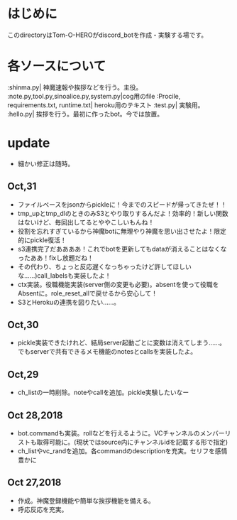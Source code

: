 # はじめに
このdirectoryはTom-O-HEROがdiscord_botを作成・実験する場です。

# 各ソースについて
:shinma.py| 神魔速報や挨拶などを行う。主役。
:note.py,tool.py,sinoalice.py,system.py|cog用のfile
:Procile, requirements.txt, runtime.txt| heroku用のテキスト
:test.py| 実験用。
:hello.py| 挨拶を行う。最初に作ったbot。今では放置。


# update
- 細かい修正は随時。

## Oct,31
- ファイルベースをjsonからpickleに！今までのスピードが帰ってきたぜ！！
- tmp_upとtmp_dlのときのみS3とやり取りするんだよ！効率的！新しい関数はないけど、毎回出してるとややこしいもんね！
- 役割を忘れすぎているから神魔botに無理やり神魔を思い出させたよ！限定的にpickle復活！
- s3連携完了だああああ！これでbotを更新してもdataが消えることはなくなったああ！fixし放題だね！
- その代わり、ちょっと反応遅くなっちゃったけど許してほしいな……)call_labelsも実装したよ！
- ctx実装。役職機能実装(server側の変更も必要)。absentを使って役職をAbsentに。role_reset_allで戻せるから安心して！
- S3とHerokuの連携を図りたい……。
## Oct,30
- pickle実装できたけれど、結局server起動ごとに変数は消えてしまう……。でもserverで共有できるメモ機能のnotesとcallsを実装したよ。
## Oct,29
- ch_listの一時削除。noteやcallを追加。pickle実験したいなー
## Oct 28,2018
- bot.commandも実装。rollなどを行えるように。VCチャンネルのメンバーリストも取得可能に。(現状ではsource内にチャンネルidを記載する形で指定)
- ch_listやvc_randを追加。各commandのdescriptionを充実。セリフを感情豊かに
## Oct 27,2018
- 作成。神魔登録機能や簡単な挨拶機能を備える。
- 呼応反応を充実。